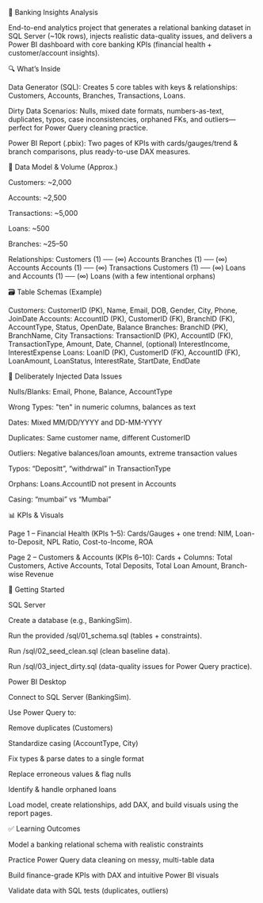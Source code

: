 🏦 Banking Insights Analysis

End-to-end analytics project that generates a relational banking dataset in SQL Server (~10k rows), injects realistic data-quality issues, and delivers a Power BI dashboard with core banking KPIs (financial health + customer/account insights).

🔍 What’s Inside

Data Generator (SQL): Creates 5 core tables with keys & relationships: Customers, Accounts, Branches, Transactions, Loans.

Dirty Data Scenarios: Nulls, mixed date formats, numbers-as-text, duplicates, typos, case inconsistencies, orphaned FKs, and outliers—perfect for Power Query cleaning practice.

Power BI Report (.pbix): Two pages of KPIs with cards/gauges/trend & branch comparisons, plus ready-to-use DAX measures.

🧱 Data Model & Volume (Approx.)

Customers: ~2,000

Accounts: ~2,500

Transactions: ~5,000

Loans: ~500

Branches: ~25–50

Relationships:
Customers (1) ── (∞) Accounts
Branches (1) ── (∞) Accounts
Accounts (1) ── (∞) Transactions
Customers (1) ── (∞) Loans and Accounts (1) ── (∞) Loans (with a few intentional orphans)

🗃️ Table Schemas (Example)

Customers: CustomerID (PK), Name, Email, DOB, Gender, City, Phone, JoinDate
Accounts: AccountID (PK), CustomerID (FK), BranchID (FK), AccountType, Status, OpenDate, Balance
Branches: BranchID (PK), BranchName, City
Transactions: TransactionID (PK), AccountID (FK), TransactionType, Amount, Date, Channel, (optional) InterestIncome, InterestExpense
Loans: LoanID (PK), CustomerID (FK), AccountID (FK), LoanAmount, LoanStatus, InterestRate, StartDate, EndDate

🧼 Deliberately Injected Data Issues

Nulls/Blanks: Email, Phone, Balance, AccountType

Wrong Types: "ten" in numeric columns, balances as text

Dates: Mixed MM/DD/YYYY and DD-MM-YYYY

Duplicates: Same customer name, different CustomerID

Outliers: Negative balances/loan amounts, extreme transaction values

Typos: “Depositt”, “withdrwal” in TransactionType

Orphans: Loans.AccountID not present in Accounts

Casing: “mumbai” vs “Mumbai”

📊 KPIs & Visuals

Page 1 – Financial Health (KPIs 1–5):
Cards/Gauges + one trend: NIM, Loan-to-Deposit, NPL Ratio, Cost-to-Income, ROA

Page 2 – Customers & Accounts (KPIs 6–10):
Cards + Columns: Total Customers, Active Accounts, Total Deposits, Total Loan Amount, Branch-wise Revenue

🚀 Getting Started

SQL Server

Create a database (e.g., BankingSim).

Run the provided /sql/01_schema.sql (tables + constraints).

Run /sql/02_seed_clean.sql (clean baseline data).

Run /sql/03_inject_dirty.sql (data-quality issues for Power Query practice).

Power BI Desktop

Connect to SQL Server (BankingSim).

Use Power Query to:

Remove duplicates (Customers)

Standardize casing (AccountType, City)

Fix types & parse dates to a single format

Replace erroneous values & flag nulls

Identify & handle orphaned loans

Load model, create relationships, add DAX, and build visuals using the report pages.

✅ Learning Outcomes

Model a banking relational schema with realistic constraints

Practice Power Query data cleaning on messy, multi-table data

Build finance-grade KPIs with DAX and intuitive Power BI visuals

Validate data with SQL tests (duplicates, outliers)

